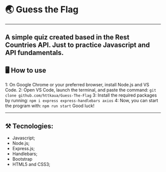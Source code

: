 # 🌏 Guess the Flag
---
A simple quiz created based in the Rest Countries API. 
Just to practice Javascript and API fundamentals.
---

## 🖥 How to use
1: On Google Chrome or your preferred browser, install Node.js and VS Code.
2: Open VS Code, launch the terminal, and paste the command:
`git clone github.com/httkaua/Guess-The-Flag`
3: Install the required packages by running:
`npm i express express-handlebars axios`
4: Now, you can start the program with: 
`npm run start`
Good luck!

---

## ⚒ Tecnologies:
- Javascript;
- Node.js;
- Express.js;
- Handlebars;
- Bootstrap
- HTML5 and CSS3;